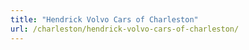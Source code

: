 ```yaml
---
title: "Hendrick Volvo Cars of Charleston"
url: /charleston/hendrick-volvo-cars-of-charleston/
---
```

